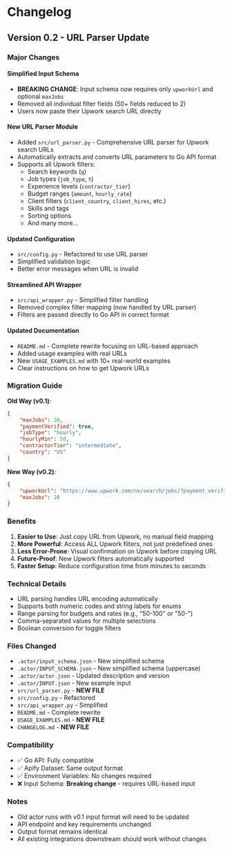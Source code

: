 # Changelog

## Version 0.2 - URL Parser Update

### Major Changes

#### Simplified Input Schema
- **BREAKING CHANGE**: Input schema now requires only `upworkUrl` and optional `maxJobs`
- Removed all individual filter fields (50+ fields reduced to 2)
- Users now paste their Upwork search URL directly

#### New URL Parser Module
- Added `src/url_parser.py` - Comprehensive URL parser for Upwork search URLs
- Automatically extracts and converts URL parameters to Go API format
- Supports all Upwork filters:
  - Search keywords (`q`)
  - Job types (`job_type`, `t`)
  - Experience levels (`contractor_tier`)
  - Budget ranges (`amount`, `hourly_rate`)
  - Client filters (`client_country`, `client_hires`, etc.)
  - Skills and tags
  - Sorting options
  - And many more...

#### Updated Configuration
- `src/config.py` - Refactored to use URL parser
- Simplified validation logic
- Better error messages when URL is invalid

#### Streamlined API Wrapper
- `src/api_wrapper.py` - Simplified filter handling
- Removed complex filter mapping (now handled by URL parser)
- Filters are passed directly to Go API in correct format

#### Updated Documentation
- `README.md` - Complete rewrite focusing on URL-based approach
- Added usage examples with real URLs
- New `USAGE_EXAMPLES.md` with 10+ real-world examples
- Clear instructions on how to get Upwork URLs

### Migration Guide

**Old Way (v0.1)**:
```json
{
    "maxJobs": 20,
    "paymentVerified": true,
    "jobType": "hourly",
    "hourlyMin": 50,
    "contractorTier": "intermediate",
    "country": "US"
}
```

**New Way (v0.2)**:
```json
{
    "upworkUrl": "https://www.upwork.com/nx/search/jobs/?payment_verified=1&job_type=hourly&hourly_rate=50-&contractor_tier=2&client_country=US",
    "maxJobs": 20
}
```

### Benefits

1. **Easier to Use**: Just copy URL from Upwork, no manual field mapping
2. **More Powerful**: Access ALL Upwork filters, not just predefined ones
3. **Less Error-Prone**: Visual confirmation on Upwork before copying URL
4. **Future-Proof**: New Upwork filters automatically supported
5. **Faster Setup**: Reduce configuration time from minutes to seconds

### Technical Details

- URL parsing handles URL encoding automatically
- Supports both numeric codes and string labels for enums
- Range parsing for budgets and rates (e.g., "50-100" or "50-")
- Comma-separated values for multiple selections
- Boolean conversion for toggle filters

### Files Changed

- `.actor/input_schema.json` - New simplified schema
- `.actor/INPUT_SCHEMA.json` - New simplified schema (uppercase)
- `.actor/actor.json` - Updated description and version
- `.actor/INPUT.json` - New example input
- `src/url_parser.py` - **NEW FILE**
- `src/config.py` - Refactored
- `src/api_wrapper.py` - Simplified
- `README.md` - Complete rewrite
- `USAGE_EXAMPLES.md` - **NEW FILE**
- `CHANGELOG.md` - **NEW FILE**

### Compatibility

- ✅ Go API: Fully compatible
- ✅ Apify Dataset: Same output format
- ✅ Environment Variables: No changes required
- ❌ Input Schema: **Breaking change** - requires URL-based input

### Notes

- Old actor runs with v0.1 input format will need to be updated
- API endpoint and key requirements unchanged
- Output format remains identical
- All existing integrations downstream should work without changes

